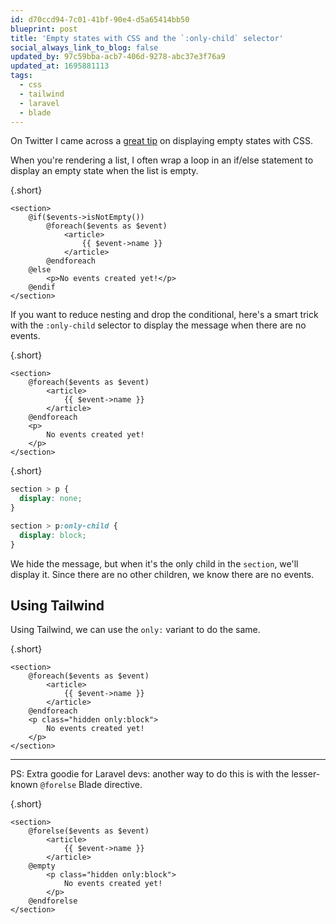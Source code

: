 ```yaml
---
id: d70ccd94-7c01-41bf-90e4-d5a65414bb50
blueprint: post
title: 'Empty states with CSS and the `:only-child` selector'
social_always_link_to_blog: false
updated_by: 97c59bba-acb7-406d-9278-abc37e3f76a9
updated_at: 1695881113
tags:
  - css
  - tailwind
  - laravel
  - blade
---
```

On Twitter I came across a [great tip](https://twitter.com/clarkware/status/1705263936491356325?s=20) on displaying empty states with CSS.

When you're rendering a list, I often wrap a loop in an if/else statement to display an empty state when the list is empty.

{.short}
```blade
<section>
	@if($events->isNotEmpty())
	    @foreach($events as $event)
	        <article>
	            {{ $event->name }}
	        </article>
	    @endforeach
	@else
		<p>No events created yet!</p>
	@endif
</section>
```

If you want to reduce nesting and drop the conditional, here's a smart trick with the `:only-child` selector to display the message when there are no events.

{.short}
```blade
<section>
    @foreach($events as $event)
        <article>
            {{ $event->name }}
        </article>
    @endforeach
	<p>
	    No events created yet!
    </p>
</section>
```

{.short}
```css
section > p {
  display: none;
}

section > p:only-child {
  display: block;
}
```

We hide the message, but when it's the only child in the `section`, we'll display it. Since there are no other children, we know there are no events.

## Using Tailwind

Using Tailwind, we can use the `only:` variant to do the same.

{.short}
```blade
<section>
    @foreach($events as $event)
        <article>
            {{ $event->name }}
        </article>
    @endforeach
	<p class="hidden only:block">
	    No events created yet!
    </p>
</section>
```

---

PS: Extra goodie for Laravel devs: another way to do this is with the lesser-known `@forelse` Blade directive.

{.short}
```blade
<section>
    @forelse($events as $event)
        <article>
            {{ $event->name }}
        </article>
    @empty
		<p class="hidden only:block">
		    No events created yet!
	    </p>
	@endforelse
</section>
```